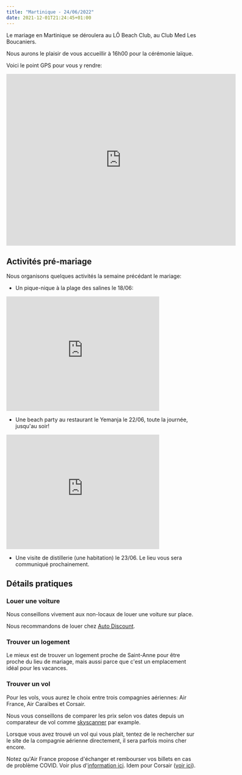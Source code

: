 ```yaml
---
title: "Martinique - 24/06/2022"
date: 2021-12-01T21:24:45+01:00
---
```



Le mariage en Martinique se déroulera au LÔ Beach Club, au Club Med Les Boucaniers.

Nous aurons le plaisir de vous accueillir à 16h00 pour la cérémonie laïque.

Voici le point GPS pour vous y rendre:

<iframe src="https://www.google.com/maps/embed?pb=!1m18!1m12!1m3!1d3863.5772378641855!2d-60.88568478543391!3d14.451510584587895!2m3!1f0!2f0!3f0!3m2!1i1024!2i768!4f13.1!3m3!1m2!1s0x8c4023e0a4d18f75%3A0xbf60bdf33580c136!2sL%C3%94%20Beach%20Club%20-%20Les%20Boucaniers!5e0!3m2!1sfr!2sfr!4v1638480394362!5m2!1sfr!2sfr" width="600" height="450" style="border:0;" allowfullscreen="" loading="lazy"></iframe>

## Activités pré-mariage

Nous organisons quelques activités la semaine précédant le mariage:

- Un pique-nique à la plage des salines le 18/06:

<iframe src="https://www.google.com/maps/embed?pb=!1m18!1m12!1m3!1d7728.877420903234!2d-60.884578276627025!3d14.401855251428008!2m3!1f0!2f0!3f0!3m2!1i1024!2i768!4f13.1!3m3!1m2!1s0x8c40236d96789ccb%3A0xd8a429bc7b7dc6b9!2sPlage%20des%20Salines!5e0!3m2!1sfr!2sfr!4v1638481370887!5m2!1sfr!2sfr" width="400" height="300" style="border:0;" allowfullscreen="" loading="lazy"></iframe>

- Une beach party au restaurant le Yemanja le 22/06, toute la journée, jusqu'au soir!

<iframe src="https://www.google.com/maps/embed?pb=!1m14!1m8!1m3!1d7718.235339824256!2d-61.183868000000004!3d14.705937!3m2!1i1024!2i768!4f13.1!3m3!1m2!1s0x0%3A0x5297f1b4fac02d4e!2sYEMANJA%20MARTINIQUE!5e0!3m2!1sfr!2sfr!4v1638481411380!5m2!1sfr!2sfr" width="400" height="300" style="border:0;" allowfullscreen="" loading="lazy"></iframe>

- Une visite de distillerie (une habitation) le 23/06. Le lieu vous sera communiqué prochainement.

## Détails pratiques

### Louer une voiture

Nous conseillons vivement aux non-locaux de louer une voiture sur place.

Nous recommandons de louer chez [Auto Discount](https://www.auto-discount.fr/location-voitures-martinique).

### Trouver un logement

Le mieux est de trouver un logement proche de Saint-Anne pour être proche du lieu de mariage, mais aussi parce que c'est un emplacement idéal pour les vacances.

### Trouver un vol

Pour les vols, vous aurez le choix entre trois compagnies aériennes: Air France, Air Caraïbes et Corsair.

Nous vous conseillons de comparer les prix selon vos dates depuis un comparateur de vol comme [skyscanner](https://www.skyscanner.fr/) par example.

Lorsque vous avez trouvé un vol qui vous plait, tentez de le rechercher sur le site de la compagnie aérienne directement, il sera parfois moins cher encore.

Notez qu'Air France propose d'échanger et rembourser vos billets en cas de problème COVID. Voir plus d'[information ici](https://www.airfrance.fr/FR/fr/common/page_flottante/engagement-air-france-protect.htm?_ga=2.234726813.2048095130.1638391977-770199486.1617903856). Idem pour Corsair ([voir ici](https://www.flycorsair.com/fr/service-client/informations-passagers-et-urgences)).
